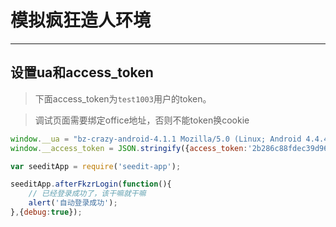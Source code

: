 # 模拟疯狂造人环境

---

## 设置ua和access_token

> 下面access_token为`test1003`用户的token。

> 调试页面需要绑定office地址，否则不能token换cookie

````javascript
window.__ua = "bz-crazy-android-4.1.1 Mozilla/5.0 (Linux; Android 4.4.4; MI 3 Build/KTU84P) AppleWebKit/537.36 (KHTML, like Gecko) Version/4.0 Chrome/33.0.0.0 Mobile Safari/537.36";
window.__access_token = JSON.stringify({access_token:'2b286c88fdec39d962882175a541c5bf'});

var seeditApp = require('seedit-app');

seeditApp.afterFkzrLogin(function(){
    // 已经登录成功了，该干嘛就干嘛
    alert('自动登录成功');
},{debug:true});

````
